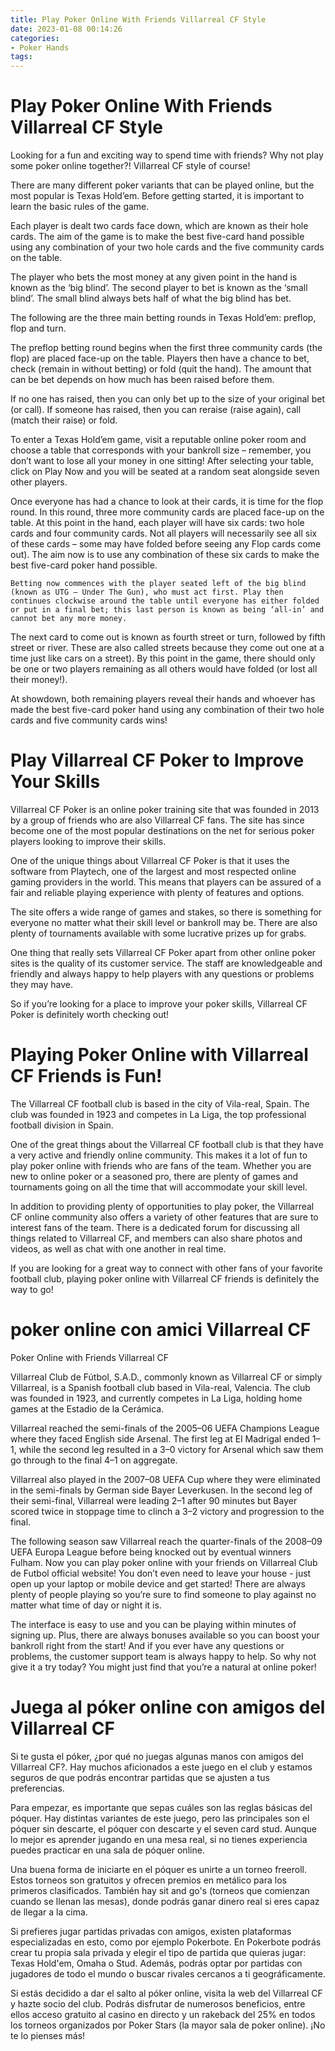 ```yaml
---
title: Play Poker Online With Friends Villarreal CF Style
date: 2023-01-08 00:14:26
categories:
- Poker Hands
tags:
---
```



#  Play Poker Online With Friends Villarreal CF Style

Looking for a fun and exciting way to spend time with friends? Why not play some poker online together?! Villarreal CF style of course!

There are many different poker variants that can be played online, but the most popular is Texas Hold’em. Before getting started, it is important to learn the basic rules of the game.

Each player is dealt two cards face down, which are known as their hole cards. The aim of the game is to make the best five-card hand possible using any combination of your two hole cards and the five community cards on the table.

The player who bets the most money at any given point in the hand is known as the ‘big blind’. The second player to bet is known as the ‘small blind’. The small blind always bets half of what the big blind has bet.

The following are the three main betting rounds in Texas Hold’em: preflop, flop and turn.

The preflop betting round begins when the first three community cards (the flop) are placed face-up on the table. Players then have a chance to bet, check (remain in without betting) or fold (quit the hand). The amount that can be bet depends on how much has been raised before them.

If no one has raised, then you can only bet up to the size of your original bet (or call). If someone has raised, then you can reraise (raise again), call (match their raise) or fold.


To enter a Texas Hold’em game, visit a reputable online poker room and choose a table that corresponds with your bankroll size – remember, you don’t want to lose all your money in one sitting! After selecting your table, click on Play Now and you will be seated at a random seat alongside seven other players.

Once everyone has had a chance to look at their cards, it is time for the flop round. In this round, three more community cards are placed face-up on the table. At this point in the hand, each player will have six cards: two hole cards and four community cards.
Not all players will necessarily see all six of these cards – some may have folded before seeing any Flop cards come out). The aim now is to use any combination of these six cards to make the best five-card poker hand possible.

    Betting now commences with the player seated left of the big blind (known as UTG – Under The Gun), who must act first. Play then continues clockwise around the table until everyone has either folded or put in a final bet; this last person is known as being ‘all-in’ and cannot bet any more money.

The next card to come out is known as fourth street or turn, followed by fifth street or river. These are also called streets because they come out one at a time just like cars on a street). By this point in the game, there should only be one or two players remaining as all others would have folded (or lost all their money!).

   At showdown, both remaining players reveal their hands and whoever has made the best five-card poker hand using any combination of their two hole cards and five community cards wins!

#  Play Villarreal CF Poker to Improve Your Skills

Villarreal CF Poker is an online poker training site that was founded in 2013 by a group of friends who are also Villarreal CF fans. The site has since become one of the most popular destinations on the net for serious poker players looking to improve their skills.

One of the unique things about Villarreal CF Poker is that it uses the software from Playtech, one of the largest and most respected online gaming providers in the world. This means that players can be assured of a fair and reliable playing experience with plenty of features and options.

The site offers a wide range of games and stakes, so there is something for everyone no matter what their skill level or bankroll may be. There are also plenty of tournaments available with some lucrative prizes up for grabs.

One thing that really sets Villarreal CF Poker apart from other online poker sites is the quality of its customer service. The staff are knowledgeable and friendly and always happy to help players with any questions or problems they may have.

So if you’re looking for a place to improve your poker skills, Villarreal CF Poker is definitely worth checking out!

#  Playing Poker Online with Villarreal CF Friends is Fun!

The Villarreal CF football club is based in the city of Vila-real, Spain. The club was founded in 1923 and competes in La Liga, the top professional football division in Spain.

One of the great things about the Villarreal CF football club is that they have a very active and friendly online community. This makes it a lot of fun to play poker online with friends who are fans of the team. Whether you are new to online poker or a seasoned pro, there are plenty of games and tournaments going on all the time that will accommodate your skill level.

In addition to providing plenty of opportunities to play poker, the Villarreal CF online community also offers a variety of other features that are sure to interest fans of the team. There is a dedicated forum for discussing all things related to Villarreal CF, and members can also share photos and videos, as well as chat with one another in real time.

If you are looking for a great way to connect with other fans of your favorite football club, playing poker online with Villarreal CF friends is definitely the way to go!

#  poker online con amici Villarreal CF
Poker Online with Friends Villarreal CF

Villarreal Club de Fútbol, S.A.D., commonly known as Villarreal CF or simply Villarreal, is a Spanish football club based in Vila-real, Valencia. The club was founded in 1923, and currently competes in La Liga, holding home games at the Estadio de la Cerámica.

Villarreal reached the semi-finals of the 2005–06 UEFA Champions League where they faced English side Arsenal. The first leg at El Madrigal ended 1–1, while the second leg resulted in a 3–0 victory for Arsenal which saw them go through to the final 4–1 on aggregate.

Villarreal also played in the 2007–08 UEFA Cup where they were eliminated in the semi-finals by German side Bayer Leverkusen. In the second leg of their semi-final, Villarreal were leading 2–1 after 90 minutes but Bayer scored twice in stoppage time to clinch a 3–2 victory and progression to the final.

The following season saw Villarreal reach the quarter-finals of the 2008–09 UEFA Europa League before being knocked out by eventual winners Fulham.
Now you can play poker online with your friends on Villarreal Club de Futbol official website! You don’t even need to leave your house - just open up your laptop or mobile device and get started! There are always plenty of people playing so you’re sure to find someone to play against no matter what time of day or night it is.

The interface is easy to use and you can be playing within minutes of signing up. Plus, there are always bonuses available so you can boost your bankroll right from the start! And if you ever have any questions or problems, the customer support team is always happy to help. So why not give it a try today? You might just find that you’re a natural at online poker!

#  Juega al póker online con amigos del Villarreal CF

Si te gusta el póker, ¿por qué no juegas algunas manos con amigos del Villarreal CF?. Hay muchos aficionados a este juego en el club y estamos seguros de que podrás encontrar partidas que se ajusten a tus preferencias.

Para empezar, es importante que sepas cuáles son las reglas básicas del póquer. Hay distintas variantes de este juego, pero las principales son el póquer sin descarte, el póquer con descarte y el seven card stud. Aunque lo mejor es aprender jugando en una mesa real, si no tienes experiencia puedes practicar en una sala de póquer online.

Una buena forma de iniciarte en el póquer es unirte a un torneo freeroll. Estos torneos son gratuitos y ofrecen premios en metálico para los primeros clasificados. También hay sit and go's (torneos que comienzan cuando se llenan las mesas), donde podrás ganar dinero real si eres capaz de llegar a la cima.

Si prefieres jugar partidas privadas con amigos, existen plataformas especializadas en esto, como por ejemplo Pokerbote. En Pokerbote podrás crear tu propia sala privada y elegir el tipo de partida que quieras jugar: Texas Hold'em, Omaha o Stud. Además, podrás optar por partidas con jugadores de todo el mundo o buscar rivales cercanos a ti geográficamente.

 Si estás decidido a dar el salto al póker online, visita la web del Villarreal CF y hazte socio del club. Podrás disfrutar de numerosos beneficios, entre ellos acceso gratuito al casino en directo y un rakeback del 25% en todos los torneos organizados por Poker Stars (la mayor sala de poker online). ¡No te lo pienses más!